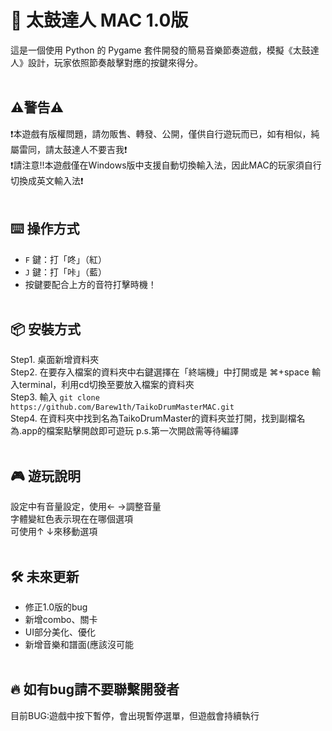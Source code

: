 # 🥁 太鼓達人 MAC 1.0版

這是一個使用 Python 的 Pygame 套件開發的簡易音樂節奏遊戲，模擬《太鼓達人》設計，玩家依照節奏敲擊對應的按鍵來得分。<br><br>

## ⚠️警告⚠️
❗本遊戲有版權問題，請勿販售、轉發、公開，僅供自行遊玩而已，如有相似，純屬雷同，請太鼓達人不要吉我❗<br>
❗請注意!!本遊戲僅在Windows版中支援自動切換輸入法，因此MAC的玩家須自行切換成英文輸入法❗<br><br>

## ⌨️ 操作方式

- `F` 鍵：打「咚」（紅）
- `J` 鍵：打「咔」（藍）
- 按鍵要配合上方的音符打擊時機！<br><br>

## 📦 安裝方式

Step1. 桌面新增資料夾<br>
Step2. 在要存入檔案的資料夾中右鍵選擇在「終端機」中打開或是 ⌘+space 輸入terminal，利用cd切換至要放入檔案的資料夾<br>
Step3. 輸入 `git clone https://github.com/Barew1th/TaikoDrumMasterMAC.git`<br>
Step4. 在資料夾中找到名為TaikoDrumMaster的資料夾並打開，找到副檔名為.app的檔案點擊開啟即可遊玩 p.s.第一次開啟需等待編譯<br><br>

## 🎮 遊玩說明

設定中有音量設定，使用← →調整音量<br>
字體變紅色表示現在在哪個選項<br>
可使用↑ ↓來移動選項<br><br>

## 🛠️ 未來更新
- 修正1.0版的bug<br>
- 新增combo、關卡<br>
- UI部分美化、優化<br>
- 新增音樂和譜面(應該沒可能<br><br>


## 🔥 如有bug請不要聯繫開發者<br>

目前BUG:遊戲中按下暫停，會出現暫停選單，但遊戲會持續執行


